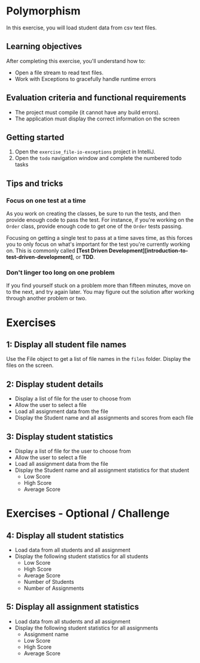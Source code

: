 # Polymorphism

In this exercise, you will load student data from csv text files.

## Learning objectives

After completing this exercise, you'll understand how to:

* Open a file stream to read text files.
* Work with Exceptions to gracefully handle runtime errors

## Evaluation criteria and functional requirements

* The project must compile (it cannot have any build errors).
* The application must display the correct information on the screen

## Getting started

1. Open the `exercise_file-io-exceptions` project in IntelliJ.
2. Open the `todo` navigation window and complete the numbered todo tasks

## Tips and tricks

### Focus on one test at a time

As you work on creating the classes, be sure to run the tests, and then provide enough code to pass the test. For instance, if you're working on the `Order` class, provide enough code to get one of the `Order` tests passing.

Focusing on getting a single test to pass at a time saves time, as this forces you to only focus on what's important for the test you're currently working on. This is commonly called **[Test Driven Development][introduction-to-test-driven-development]**, or **TDD**.

### Don't linger too long on one problem

If you find yourself stuck on a problem more than fifteen minutes, move on to the next, and try again later. You may figure out the solution after working through another problem or two.

# Exercises

## 1: Display all student file names

Use the File object to get a list of file names in the `files` folder. 
Display the files on the screen.

## 2: Display student details

* Display a list of file for the user to choose from
* Allow the user to select a file
* Load all assignment data from the file
* Display the Student name and all assignments and scores from each file

## 3: Display student statistics

* Display a list of file for the user to choose from
* Allow the user to select a file
* Load all assignment data from the file
* Display the Student name and all assignment statistics for that student
  * Low Score
  * High Score
  * Average Score

# Exercises - Optional / Challenge

## 4: Display all student statistics

* Load data from all students and all assignment 
* Display the following student statistics for all students
    * Low Score
    * High Score
    * Average Score
    * Number of Students
    * Number of Assignments

## 5: Display all assignment statistics

* Load data from all students and all assignment
* Display the following student statistics for all assignments
    * Assignment name
    * Low Score
    * High Score
    * Average Score


